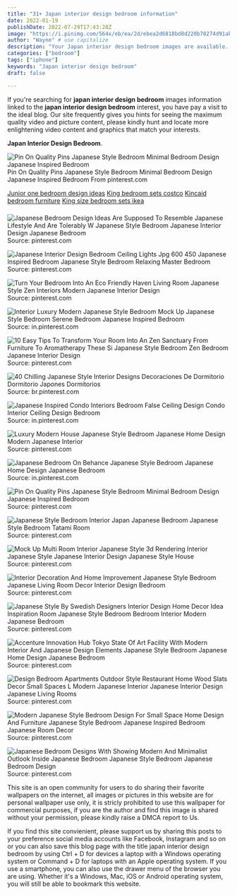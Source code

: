 ```yaml
---
title: "31+ Japan interior design bedroom information"
date: 2022-01-19
publishDate: 2022-07-29T17:43:28Z
image: "https://i.pinimg.com/564x/eb/ea/2d/ebea2d6818bd8d220b78274d91ab00d2.jpg"
author: "Wayne" # use capitalize
description: "Your Japan interior design bedroom images are available. Japan interior design bedroom are a topic that is being searched for and liked by netizens today. You can Download the Japan interior design bedroom files here. Get all royalty-free images."
categories: ["bedroom"]
tags: ["iphone"]
keywords: "Japan interior design bedroom"
draft: false

---
```


If you're searching for **japan interior design bedroom** images information linked to the **japan interior design bedroom** interest, you have pay a visit to the ideal  blog.  Our site frequently  gives you  hints  for seeing  the maximum  quality video and picture  content, please kindly hunt and locate more enlightening video content and graphics  that match your interests.

**Japan Interior Design Bedroom**. 

![Pin On Quality Pins Japanese Style Bedroom Minimal Bedroom Design Japanese Inspired Bedroom](https://i.pinimg.com/564x/4f/1e/aa/4f1eaacdd24d28234142e54d41b4b78f.jpg "Pin On Quality Pins Japanese Style Bedroom Minimal Bedroom Design Japanese Inspired Bedroom")
Pin On Quality Pins Japanese Style Bedroom Minimal Bedroom Design Japanese Inspired Bedroom From pinterest.com

[Junior one bedroom design ideas](/junior-one-bedroom-design-ideas/)
[King bedroom sets costco](/king-bedroom-sets-costco/)
[Kincaid bedroom furniture](/kincaid-bedroom-furniture/)
[King size bedroom sets ikea](/king-size-bedroom-sets-ikea/)



### 

 


![Japanese Bedroom Design Ideas Are Supposed To Resemble Japanese Lifestyle And Are Tolerably W Japanese Style Bedroom Japanese Interior Design Japanese Bedroom](https://i.pinimg.com/originals/bd/4a/57/bd4a5713ccbc41376c5dfedd954ef8c6.jpg "Japanese Bedroom Design Ideas Are Supposed To Resemble Japanese Lifestyle And Are Tolerably W Japanese Style Bedroom Japanese Interior Design Japanese Bedroom")
Source: pinterest.com

 

![Japanese Interior Design Bedroom Ceiling Lights Jpg 600 450 Japanese Inspired Bedroom Japanese Style Bedroom Relaxing Master Bedroom](https://i.pinimg.com/originals/aa/44/26/aa44261384ecfb4c64bdabd97d407b8e.jpg "Japanese Interior Design Bedroom Ceiling Lights Jpg 600 450 Japanese Inspired Bedroom Japanese Style Bedroom Relaxing Master Bedroom")
Source: pinterest.com

 

![Turn Your Bedroom Into An Eco Friendly Haven Living Room Japanese Style Zen Interiors Modern Japanese Interior Design](https://i.pinimg.com/originals/2d/32/af/2d32af4c5db4f1e3082ab630a1d6d9cd.jpg "Turn Your Bedroom Into An Eco Friendly Haven Living Room Japanese Style Zen Interiors Modern Japanese Interior Design")
Source: pinterest.com

 

![Interior Luxury Modern Japanese Style Bedroom Mock Up Japanese Style Bedroom Serene Bedroom Japanese Inspired Bedroom](https://i.pinimg.com/736x/67/e7/7d/67e77d86e8b214b1ddbc5914975826c0.jpg "Interior Luxury Modern Japanese Style Bedroom Mock Up Japanese Style Bedroom Serene Bedroom Japanese Inspired Bedroom")
Source: in.pinterest.com

 

![10 Easy Tips To Transform Your Room Into An Zen Sanctuary From Furniture To Aromatherapy These Si Japanese Style Bedroom Zen Bedroom Japanese Interior Design](https://i.pinimg.com/736x/bf/5f/b0/bf5fb004708180b3fb0a9dbea0f7be71--japanese-bedroom-japanese-inspired-bedroom.jpg "10 Easy Tips To Transform Your Room Into An Zen Sanctuary From Furniture To Aromatherapy These Si Japanese Style Bedroom Zen Bedroom Japanese Interior Design")
Source: pinterest.com

 

![40 Chilling Japanese Style Interior Designs Decoraciones De Dormitorio Dormitorio Japones Dormitorios](https://i.pinimg.com/originals/44/bc/6e/44bc6eab9940c56951d24617a08e0ea4.jpg "40 Chilling Japanese Style Interior Designs Decoraciones De Dormitorio Dormitorio Japones Dormitorios")
Source: br.pinterest.com

 

![Japanese Inspired Condo Interiors Bedroom False Ceiling Design Condo Interior Ceiling Design Bedroom](https://i.pinimg.com/originals/11/dd/4c/11dd4c766d29f1cc602d764788d98fbe.jpg "Japanese Inspired Condo Interiors Bedroom False Ceiling Design Condo Interior Ceiling Design Bedroom")
Source: in.pinterest.com

 

![Luxury Modern House Japanese Style Bedroom Japanese Home Design Modern Japanese Interior](https://i.pinimg.com/736x/ae/de/df/aededf53df2a869e3d63faf264806e95.jpg "Luxury Modern House Japanese Style Bedroom Japanese Home Design Modern Japanese Interior")
Source: pinterest.com

 

![Japanese Bedroom On Behance Japanese Style Bedroom Japanese Home Design Japanese Bedroom](https://i.pinimg.com/originals/c5/21/b7/c521b7e64e277936bc5c24daae837068.jpg "Japanese Bedroom On Behance Japanese Style Bedroom Japanese Home Design Japanese Bedroom")
Source: in.pinterest.com

 

![Pin On Quality Pins Japanese Style Bedroom Minimal Bedroom Design Japanese Inspired Bedroom](https://i.pinimg.com/564x/4f/1e/aa/4f1eaacdd24d28234142e54d41b4b78f.jpg "Pin On Quality Pins Japanese Style Bedroom Minimal Bedroom Design Japanese Inspired Bedroom")
Source: pinterest.com

 

![Japanese Style Bedroom Interior Japan Japanese Bedroom Japanese Style Bedroom Tatami Room](https://i.pinimg.com/originals/63/4c/cb/634ccb5820edff4b7156fd50ba8b449f.jpg "Japanese Style Bedroom Interior Japan Japanese Bedroom Japanese Style Bedroom Tatami Room")
Source: pinterest.com

 

![Mock Up Multi Room Interior Japanese Style 3d Rendering Interior Japanese Style Japanese Interior Design Japanese Style House](https://i.pinimg.com/736x/a9/99/98/a999984e4fe0e7d4ccea986e806aa21e.jpg "Mock Up Multi Room Interior Japanese Style 3d Rendering Interior Japanese Style Japanese Interior Design Japanese Style House")
Source: pinterest.com

 

![Interior Decoration And Home Improvement Japanese Style Bedroom Japanese Living Room Decor Interior Design Bedroom](https://i.pinimg.com/originals/86/10/d9/8610d906c7a7e34357dbe03b0e98155f.jpg "Interior Decoration And Home Improvement Japanese Style Bedroom Japanese Living Room Decor Interior Design Bedroom")
Source: pinterest.com

 

![Japanese Style By Swedish Designers Interior Design Home Decor Idea Inspiration Room Japanese Style Bedroom Bedroom Interior Modern Japanese Bedroom](https://i.pinimg.com/736x/85/9e/5b/859e5bd5ff068ee4cb9bbefcb2751024.jpg "Japanese Style By Swedish Designers Interior Design Home Decor Idea Inspiration Room Japanese Style Bedroom Bedroom Interior Modern Japanese Bedroom")
Source: pinterest.com

 

![Accenture Innovation Hub Tokyo State Of Art Facility With Modern Interior And Japanese Design Elements Japanese Style Bedroom Japanese Home Design Japanese Bedroom](https://i.pinimg.com/originals/d0/cd/03/d0cd03f3ecd23627340847ecba541e1f.jpg "Accenture Innovation Hub Tokyo State Of Art Facility With Modern Interior And Japanese Design Elements Japanese Style Bedroom Japanese Home Design Japanese Bedroom")
Source: pinterest.com

 

![Design Bedroom Apartments Outdoor Style Restaurant Home Wood Slats Decor Small Spaces L Modern Japanese Interior Japanese Interior Design Japanese Living Rooms](https://i.pinimg.com/originals/bf/e5/18/bfe518ea3bbcd28deda295c740a72596.jpg "Design Bedroom Apartments Outdoor Style Restaurant Home Wood Slats Decor Small Spaces L Modern Japanese Interior Japanese Interior Design Japanese Living Rooms")
Source: pinterest.com

 

![Modern Japanese Style Bedroom Design For Small Space Home Design And Furniture Japanese Style Bedroom Japanese Inspired Bedroom Japanese Room Decor](https://i.pinimg.com/originals/88/3a/20/883a20c930de39c499f57ff382321314.jpg "Modern Japanese Style Bedroom Design For Small Space Home Design And Furniture Japanese Style Bedroom Japanese Inspired Bedroom Japanese Room Decor")
Source: pinterest.com

 

![Japanese Bedroom Designs With Showing Modern And Minimalist Outlook Inside Japanese Bedroom Japanese Style Bedroom Japanese Bedroom Design](https://i.pinimg.com/564x/eb/ea/2d/ebea2d6818bd8d220b78274d91ab00d2.jpg "Japanese Bedroom Designs With Showing Modern And Minimalist Outlook Inside Japanese Bedroom Japanese Style Bedroom Japanese Bedroom Design")
Source: pinterest.com

 

This site is an open community for users to do sharing their favorite wallpapers on the internet, all images or pictures in this website are for personal wallpaper use only, it is stricly prohibited to use this wallpaper for commercial purposes, if you are the author and find this image is shared without your permission, please kindly raise a DMCA report to Us.

If you find this site convienient, please support us by sharing this posts to your preference social media accounts like Facebook, Instagram and so on or you can also save this blog page with the title japan interior design bedroom by using Ctrl + D for devices a laptop with a Windows operating system or Command + D for laptops with an Apple operating system. If you use a smartphone, you can also use the drawer menu of the browser you are using. Whether it's a Windows, Mac, iOS or Android operating system, you will still be able to bookmark this website.
